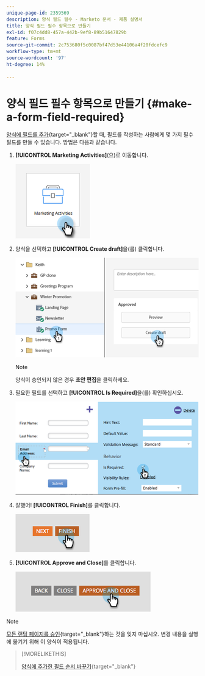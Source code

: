 ```yaml
---
unique-page-id: 2359569
description: 양식 필드 필수 - Marketo 문서 - 제품 설명서
title: 양식 필드 필수 항목으로 만들기
exl-id: f07c4dd8-457a-442b-9ef8-89b51647829b
feature: Forms
source-git-commit: 2c753680f5c0087bf47d53e44106a4f20fdcefc9
workflow-type: tm+mt
source-wordcount: '97'
ht-degree: 14%

---
```


# 양식 필드 필수 항목으로 만들기 {#make-a-form-field-required}

[양식에 필드를 추가](/help/marketo/product-docs/demand-generation/forms/creating-a-form/add-a-field-to-a-form.md){target="_blank"}할 때, 필드를 작성하는 사람에게 몇 가지 필수 필드를 만들 수 있습니다. 방법은 다음과 같습니다.

1. **[!UICONTROL Marketing Activities]**(으)로 이동합니다.

   ![](assets/make-a-form-field-required-1.png)

1. 양식을 선택하고 **[!UICONTROL Create draft]**&#x200B;을(를) 클릭합니다.

   ![](assets/make-a-form-field-required-2.png)

   >[!NOTE]
   >
   >양식이 승인되지 않은 경우 **초안 편집**&#x200B;을 클릭하세요.

1. 필요한 필드를 선택하고 **[!UICONTROL Is Required]**&#x200B;을(를) 확인하십시오.

   ![](assets/make-a-form-field-required-3.png)

1. 잘했어! **[!UICONTROL Finish]**&#x200B;를 클릭합니다.

   ![](assets/make-a-form-field-required-4.png)

1. **[!UICONTROL Approve and Close]**&#x200B;를 클릭합니다.

   ![](assets/make-a-form-field-required-5.png)

>[!NOTE]
>
>[모든 랜딩 페이지를 승인](/help/marketo/product-docs/demand-generation/landing-pages/understanding-landing-pages/approve-unapprove-or-delete-a-landing-page.md){target="_blank"}하는 것을 잊지 마십시오. 변경 내용을 실행에 옮기기 위해 이 양식이 적용됩니다.

>[!MORELIKETHIS]
>
>[양식에 추가한 필드 순서 바꾸기](/help/marketo/product-docs/demand-generation/forms/form-fields/reorder-fields-in-a-form.md){target="_blank"}
